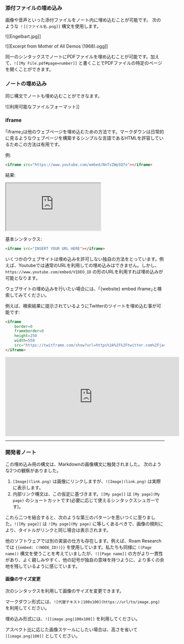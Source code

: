 ### 添付ファイルの埋め込み

画像や音声といった添付ファイルをノート内に埋め込むことが可能です。
次のような `！[[ファイル名.png]]` 構文を使用します。

![[Engelbart.jpg]]

![[Excerpt from Mother of All Demos (1968).ogg]]

同一のシンタックスでノートにPDFファイルを埋め込むことが可能です。加えて、`![[My File.pdf#page=number]]` と書くことでPDFファイルの特定のページを開くことができます。

### ノートの埋め込み

同じ構文でノートも埋め込むことができなます。

![[利用可能なファイルフォーマット]]

### iframe

｢iframe｣は他のウェブページを埋め込むための方法です。マークダウンは日常的に見るようなウェブページを構築するシンプルな言語であるHTMLを許容しているためこの方法は有用です。

例:

```html
<iframe src="https://www.youtube.com/embed/NnTvZWp5Q7o"></iframe>
```

結果:

<iframe src="https://www.youtube.com/embed/NnTvZWp5Q7o"></iframe>

基本シンタックス:

```html
<iframe src="INSERT YOUR URL HERE"></iframe>
```

いくつかのウェブサイトは埋め込みを許可しない独自の方法をとっています。例えば、Youtubeでは通常のURLを利用しての埋め込みはできません。しかし、`https://www.youtube.com/embed/VIDEO_ID` の形のURLを利用すれば埋め込みが可能となります。

ウェブサイトの埋め込みを行いたい場合には、｢{website} embed iframe｣と検索してみてください。

例えば、検索結果に提示されているようにTwitterのツイートを埋め込む事が可能です:

```html
<iframe
	border=0
	frameborder=0
	height=250
	width=550  
	src="https://twitframe.com/show?url=https%3A%2F%2Ftwitter.com%2Fjack%2Fstatus%2F20">
</iframe>
```

<iframe border=0 frameborder=0 height=250 width=550  
 src="https://twitframe.com/show?url=https%3A%2F%2Ftwitter.com%2Fjack%2Fstatus%2F20"></iframe>

---

### 開発者ノート

この埋め込み用の構文は、Markdownの画像構文に触発されました。 次のような2つの観察がありました。

1. `[Image](link.png)` は画像にリンクしますが、`![Image](link.png)` は実際に表示します。
2. 内部リンク構文は、この仮定に基づきます。`[[My page]]` は `[My page](My page)` のショートカットです(必要に応じて使えるシンタックスシュガーです)。

これら二つを結合すると、次のような第三のパターンを思いつくに至りました。`![[My page]]` は `![My page](My page)` に等しくあるべきで、画像の規則により、タイトルがリンクと同じ場合は表示されます。

他のソフトウェアでは別の実装の仕方も存在します。例えば、Roam Researchでは `{{embed: ((NODE_ID))}}` を使用しています。私たちも同様に `((Page name))` 構文を使うことを考えていましたが、`![[Page name]]` の方がより一貫性があり、よく親しみやすく、他の記号が独自の意味を持つように、より多くの余地を残しているように感じています。

#### 画像のサイズ変更
次のシンタックスを利用して画像のサイズを変更できます。

マークダウン形式には、`![代替テキスト|100x100](https://url/to/image.png)` を利用してください。

埋め込み形式には、`![[image.png|100x100]]` を利用してください。

アスペクト比に応じた画像スケールにしたい場合は、高さを省いて `[[image.png|100]]` としてください。
